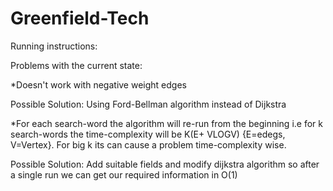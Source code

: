 # Greenfield-Tech

Running instructions:

Problems with the current state:

*Doesn't work with negative weight edges

Possible Solution:
Using Ford-Bellman algorithm instead of Dijkstra

*For each search-word the algorithm will re-run from the beginning
i.e for k search-words the time-complexity 
will be K(E+ VLOGV) {E=edegs, V=Vertex}.
For big k its can cause a problem time-complexity wise.

Possible Solution:
Add suitable fields and modify dijkstra algorithm 
so after a single run we can get our required information in O(1)
